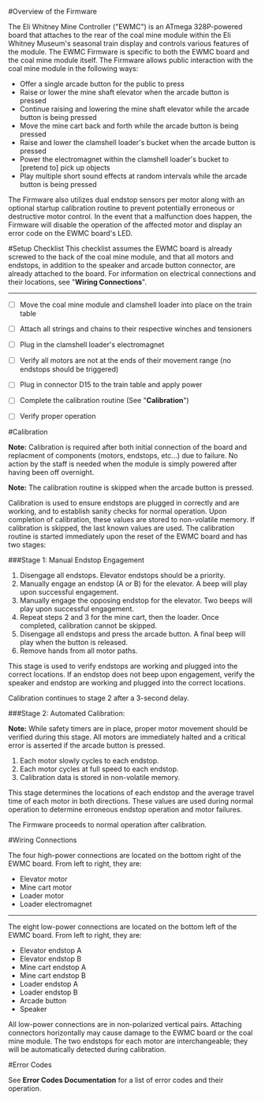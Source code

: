 #Overview of the Firmware

The Eli Whitney Mine Controller ("EWMC") is an ATmega 328P-powered board that attaches to the rear of the coal mine module within the Eli Whitney Museum's seasonal train display and controls various features of the module. The EWMC Firmware is specific to both the EWMC board and the coal mine module itself. The Firmware allows public interaction with the coal mine module in the following ways:

+ Offer a single arcade button for the public to press
+ Raise or lower the mine shaft elevator when the arcade button is pressed
+ Continue raising and lowering the mine shaft elevator while the arcade button is being pressed
+ Move the mine cart back and forth while the arcade button is being pressed
+ Raise and lower the clamshell loader's bucket when the arcade button is pressed
+ Power the electromagnet within the clamshell loader's bucket to [pretend to] pick up objects
+ Play multiple short sound effects at random intervals while the arcade button is being pressed

The Firmware also utilizes dual endstop sensors per motor along with an optional startup calibration routine to prevent potentially erroneous or destructive motor control. In the event that a malfunction does happen, the Firmware will disable the operation of the affected motor and display an error code on the EWMC board's LED.


#Setup Checklist
This checklist assumes the EWMC board is already screwed to the back of the coal mine module, and that all motors and endstops, in addition to the speaker and arcade button connector, are already attached to the board. For information on electrical connections and their locations, see "**Wiring Connections**".

---

- [ ] Move the coal mine module and clamshell loader into place on the train table
- [ ] Attach all strings and chains to their respective winches and tensioners
- [ ] Plug in the clamshell loader's electromagnet
- [ ] Verify all motors are not at the ends of their movement range (no endstops should be triggered)
- [ ] Plug in connector D15 to the train table and apply power
- [ ] Complete the calibration routine (See "**Calibration**")
- [ ] Verify proper operation


#Calibration

**Note:** Calibration is required after both initial connection of the board and replacment of components (motors, endstops, etc...) due to failure. No action by the staff is needed when the module is simply powered after having been off overnight.

**Note:** The calibration routine is skipped when the arcade button is pressed.

Calibration is used to ensure endstops are plugged in correctly and are working, and to establish sanity checks for normal operation. Upon completion of calibration, these values are stored to non-volatile memory. If calibration is skipped, the last known values are used. The calibration routine is started immediately upon the reset of the EWMC board and has two stages:

###Stage 1: Manual Endstop Engagement
1. Disengage all endstops. Elevator endstops should be a priority.
2. Manually engage an endstop (A or B) for the elevator. A beep will play upon successful engagement.
3. Manually engage the opposing endstop for the elevator. Two beeps will play upon successful engagement.
4. Repeat steps 2 and 3 for the mine cart, then the loader. Once completed, calibration cannot be skipped.
5. Disengage all endstops and press the arcade button. A final beep will play when the button is released.
6. Remove hands from all motor paths.

This stage is used to verify endstops are working and plugged into the correct locations. If an endstop does not beep upon engagement, verify the speaker and endstop are working and plugged into the correct locations.

Calibration continues to stage 2 after a 3-second delay.

###Stage 2: Automated Calibration:

**Note:** While safety timers are in place, proper motor movement should be verified during this stage. All motors are immediately halted and a critical error is asserted if the arcade button is pressed.

1. Each motor slowly cycles to each endstop.
2. Each motor cycles at full speed to each endstop.
3. Calibration data is stored in non-volatile memory.

This stage determines the locations of each endstop and the average travel time of each motor in both directions. These values are used during normal operation to determine erroneous endstop operation and motor failures.

The Firmware proceeds to normal operation after calibration.


#Wiring Connections

The four high-power connections are located on the bottom right of the EWMC board. From left to right, they are:

+ Elevator motor
+ Mine cart motor
+ Loader motor
+ Loader electromagnet

---

The eight low-power connections are located on the bottom left of the EWMC board. From left to right, they are:

+ Elevator endstop A
+ Elevator endstop B
+ Mine cart endstop A
+ Mine cart endstop B
+ Loader endstop A
+ Loader endstop B
+ Arcade button
+ Speaker

All low-power connections are in non-polarized vertical pairs. Attaching connectors horizontally may cause damage to the EWMC board or the coal mine module. The two endstops for each motor are interchangeable; they will be automatically detected during calibration.


#Error Codes

See **Error Codes Documentation** for a list of error codes and their operation.
